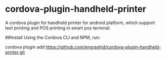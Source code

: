# cordova-plugin-handheld-printer
A cordova plugin for handheld printer for android platform, which support text printing and POS printing in smart pos terminal.

##Install Using the Cordova CLI and NPM, run:

cordova plugin add https://github.com/engrashid/cordova-plugin-handheld-printer.git
